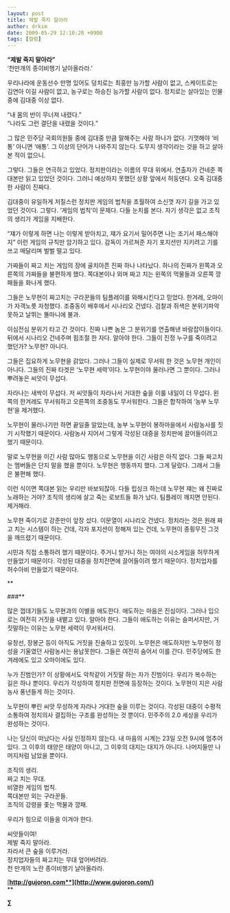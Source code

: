 ```yaml
---
layout: post
title: 제발 죽지 말아라
author: drkim
date: 2009-05-29 12:10:28 +0900
tags: [컬럼]
---
```

**“제발 죽지 말아라”**  
‘천만개의 종이비행기 날아올라라.’

우리나라에 운동선수 만명 있어도 덩치로는 최홍만 능가할 사람이 없고, 스케이트로는 김연아 이길 사람이 없고, 농구로는 하승진 능가할 사람이 없다. 정치로는 살아있는 인물 중에 김대중 이상 없다.

“내 몸의 반이 무너져 내렸다.”  
“나라도 그런 결단을 내렸을 것이다.”

그 많은 민주당 국회의원들 중에 김대중 만큼 말해주는 사람 하나가 없다. 기껏해야 ‘비통’ 아니면 ‘애통’. 그 이상의 단어가 나와주지 않는다. 도무지 생각이라는 것을 하고 살아본 적이 없으니. 

그렇다. 그들은 연극하고 있었다. 정치판이라는 이름의 무대 위에서. 연출자가 건네준 쪽대본만 읽고 있었던 것이다. 그러니 예상하지 못했던 상황 앞에서 허둥댄다. 오죽 김대중 한 사람이 진짜다. 

김대중이 유일하게 저질스런 정치판 게임의 법칙을 초월하여 소신껏 자기 길을 가고 있었던 것이다. 그렇다. ‘게임의 법칙’이 문제다. 다들 눈치를 본다. 자기 생각은 없고 조직의 생리가 게임을 지배한다.

“쟤가 이렇게 하면 나는 이렇게 받아치고, 쟤가 요기서 밀어주면 나는 조기서 패스해야지” 이런 게임의 규칙만 암기하고 있다. 감독이 가르쳐준 자기 포지션만 지키려고 기를 쓰고 매달리며 벌벌 떨고 있다.

가짜들이 짜고 치는 게임의 장에 골치아픈 진짜 하나 나타났다. 하나의 진짜가 왼쪽과 오른쪽의 가짜들을 불편하게 했다. 쪽대본이나 외며 짜고 치는 왼쪽의 먹물들과 오른쪽 깡패들을 화나게 했다.

그들은 노무현이 짜고치는 구라꾼들의 팀플레이를 와해시킨다고 믿었다. 한겨레, 오마이가 자객노릇 자청했다. 조중동이 배후에서 시나리오 건넸다. 검찰과 쥐색은 분위기파악 못하고 날뛰는 똘마니에 불과. 

이심전심 분위기 타고 간 것이다. 진짜 나쁜 놈은 그 분위기를 연출해낸 바람잡이들이다. 뒤에서 시나리오 건네주며 힘조절 한 자다. 알아야 한다. 그들이 진정 누구를 죽이려고 했던가? 노무현? 아니다.

그들은 집요하게 노무현을 갉았다. 그러나 그들이 실제로 무서워 한 것은 노무현 개인이 아니다. 그들의 진짜 타겟은 ‘노무현 세력’이다. 노무현이야 물러나면 그 뿐이다. 그러나 뿌려놓은 씨앗이 무섭다.

자라나는 새싹이 무섭다. 저 씨앗들이 자라나서 거대한 숲을 이룰 내일이 더 무섭다. 왼쪽의 한겨레도 무서워하고 오른쪽의 조중동도 무서워한다. 그들은 합작하여 ‘농부 노무현’을 제거했다.

노무현이 물러나기만 하면 끝일줄 알았는데, 농부 노무현이 봉하마을에서 사람농사를 짓기 시작했기 때문이다. 사람농사 지어서 그렇게 각성된 대중을 정치판에 끌어들이려고 했기 때문이다. 

말로 노무현을 이긴 사람 많아도 행동으로 노무현을 이긴 사람은 아직 없다. 그들 짜고치는 멤버들은 단지 말을 했을 뿐이다. 노무현은 행동까지 했다. 그게 달랐다. 그래서 그들은 불편해 했다. 

이런 식이면 쪽대본 읽는 우리만 바보되잖아. 다들 립싱크 하는데 노무현 쟤는 왜 진짜로 노래하는 거야? 조직의 생리에 살고 죽는 로보트들 화가 났다. 팀플레이 깨지면 안된다. 제거해라.

노무현 죽이기로 강준만이 앞장 섰다. 이문열이 시나리오 건넸다. 정치라는 것은 원래 짜고 치는 시스템이 하는 건데, 각자 포지션이 정해져 있는 건데, 노무현이 종횡무진 그것을 깨뜨렸기 때문이다. 

시민과 직접 소통하려 했기 때문이다. 주거니 받거니 하는 여야의 시소게임을 허무하게 만들었기 때문이다. 각성된 대중을 정치전면에 끌어들이려 했기 때문이다. 정치업자를 허수아비 만들었기 때문이다.


** 

###** 

많은 껍데기들도 노무현과의 이별을 애도한다. 애도하는 마음은 진심이다. 그러나 입으로는 여전히 거짓을 내뱉고 있다. 알아야 한다. 그들이 애도하는 이유는 슬퍼서지만, 거짓말하는 이유는 노무현 세력이 무서워서다.

유창선, 장봉군 등이 아직도 거짓을 진술하고 있듯이. 노무현은 애도하지만 노무현이 정성을 기울였던 사람농사는 용납못한다. 그들은 여전히 숨어서 이를 간다. 민주당에도 한겨레에도 있고 오마이에도 있다. 

누가 진범인가? 이 상황에서도 악착같이 거짓말 하는 자가 진범이다. 우리가 복수하는 길은 하나 뿐이다. 우리가 각성하여 정치판 전면에 등장하는 것이다. 노무현이 지은 사람농사 풍년들게 하는 것이다. 

노무현이 뿌린 씨앗 무성하게 자라나 거대한 숲을 이루는 것이다. 각성된 대중이 수평적 소통하여 정치의사 결집하는 구조를 완성하는 것 뿐이다. 민주주의 2.0 세상을 우리가 완성하는 것이다.

나는 당신이 떠났다는 사실 인정하지 않는다. 내 마음의 시계는 23일 오전 9시에 멈추어 있다. 그 이후의 태양은 태양이 아니고, 그 이후의 대지는 대지가 아니다. 나머지들만 나머지처럼 남았을 뿐이다.

조직의 생리.  
짜고 치는 무대.  
비열한 게임의 법칙.  
쪽대본만 외는 구라꾼들.  
조직의 강령을 좇는 먹물과 깡패.

우리가 힘으로 이들을 이겨야 한다.

씨앗들이여!  
제발 죽지 말아라.  
자라서 큰 숲을 이루거라.  
정치업자들의 짜고치는 무대 엎어버려라.  
천 만개의 노란 종이비행기 날아올라라.

  


  


[**http://gujoron.com**](http://www.gujoron.com/)**  
** 

**∑**